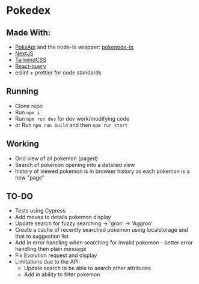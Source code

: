 # Pokedex 

## Made With:
* [PokeApi](https://pokeapi.co/) and the node-ts wrapper: [pokenode-ts](https://github.com/Gabb-c/pokenode-ts)
* [NextJS](https://nextjs.org) 
* [TailwindCSS](https://tailwindcss.com/)
* [React-query](https://tanstack.com)
* eslint + prettier for code standards 


## Running 
* Clone repo 
* Run `npm i`
* Run `npm run dev` for dev work/modifying code 
* or Run `npm run build` and then `npm run start`


## Working 
* Grid view of all pokemon (paged)
* Search of pokemon opening into a detailed view
* history of viewed pokemon is in browser history as each pokemon is a new "page"

## TO-DO 
* Tests using Cypress
* Add moves to details pokemon display
* Update search for fuzzy searching -> 'gron' -> 'Aggron'
* Create a cache of recently searched pokemon using localstorage and that to suggestion list
* Add in error handling when searching for invalid pokemon - better error handling then plain message
* Fix Evolution request and display
* Limitations due to the API:
  * Update search to be able to search other attributes 
  * Add in ability to filter pokemon
